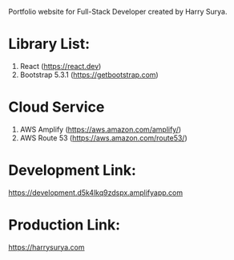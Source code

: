 Portfolio website for Full-Stack Developer created by Harry Surya.

# Library List:

1. React (https://react.dev)
2. Bootstrap 5.3.1 (https://getbootstrap.com)

# Cloud Service

1. AWS Amplify (https://aws.amazon.com/amplify/)
2. AWS Route 53 (https://aws.amazon.com/route53/)

# Development Link:

https://development.d5k4lkq9zdspx.amplifyapp.com

# Production Link:

https://harrysurya.com